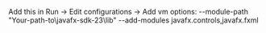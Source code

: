 Add this in Run -> Edit configurations -> Add vm options: --module-path "Your-path-to\javafx-sdk-23\lib" --add-modules javafx.controls,javafx.fxml
